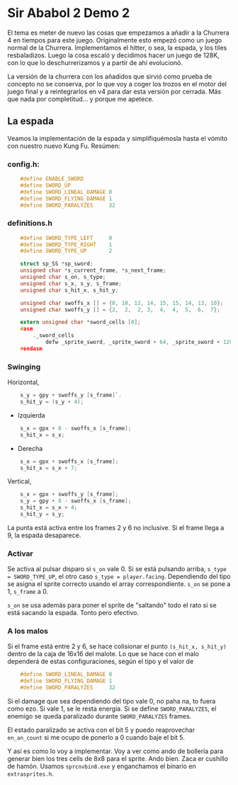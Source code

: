 # Sir Ababol 2 Demo 2

El tema es meter de nuevo las cosas que empezamos a añadir a la Churrera 4 en tiempos para este juego. Originalmente esto empezó como un juego normal de la Churrera. Implementamos el hitter, o sea, la espada, y los tiles resbaladizos. Luego la cosa escaló y decidimos hacer un juego de 128K, con lo que lo deschurrerizamos y a partir de ahí evolucionó.

La versión de la churrera con los añadidos que sirvió como prueba de concepto no se conserva, por lo que voy a coger los trozos en el motor del juego final y a reintegrarlos en v4 para dar esta versión por cerrada. Más que nada por completitud... y porque me apetece.

## La espada

Veamos la implementación de la espada y simplifiquémosla hasta el vómito con nuestro nuevo Kung Fu. Resúmen:

### config.h:

```c
	#define ENABLE_SWORD
	#define SWORD_UP
	#define SWORD_LINEAL_DAMAGE 0
	#define SWORD_FLYING_DAMAGE 1
	#define SWORD_PARALYZES		32
```

### definitions.h

```c
	#define SWORD_TYPE_LEFT 	0
	#define SWORD_TYPE_RIGHT 	1
	#define SWORD_TYPE_UP 		2

	struct sp_SS *sp_sword;
	unsigned char *s_current_frame, *s_next_frame;
	unsigned char s_on, s_type;
	unsigned char s_x, s_y, s_frame;
	unsigned char s_hit_x, s_hit_y;

	unsigned char swoffs_x [] = {8, 10, 12, 14, 15, 15, 14, 13, 10};
	unsigned char swoffs_y [] = {2,  2,  2, 3,  4,  4,  5,  6,  7};

	extern unsigned char *sword_cells [0];
	#asm 
		._sword_cells
			defw _sprite_sword, _sprite_sword + 64, _sprite_sword + 128
	#endasm
```

### Swinging

Horizontal, 

```c
	s_y = gpy + swoffs_y [s_frame]`. 
	s_hit_y = (s_y + 4);
```

* Izquierda

```c
	s_x = gpx + 8 - swoffs_x [s_frame];
	s_hit_x = s_x;
```

* Derecha

```c
	s_x = gpx + swoffs_x [s_frame];
	s_hit_x = s_x + 7;
```

Vertical, 

```c
	s_x = gpx + swoffs_y [s_frame]; 
	s_y = gpy + 8 - swoffs_x [s_frame];
	s_hit_x = s_x + 4;
	s_hit_y = s_y;
```

La punta está activa entre los frames 2 y 6 no inclusive. Si el frame llega a 9, la espada desaparece.

### Activar

Se activa al pulsar disparo si `s_on` vale 0. Si se está pulsando arriba, `s_type = SWORD_TYPE_UP`, el otro caso `s_type = player.facing`. Dependiendo del tipo se asigna el sprite correcto usando el array correspondiente. `s_on` se pone a 1, `s_frame` a 0.

`s_on` se usa además para poner el sprite de "saltando" todo el rato si se está sacando la espada. Tonto pero efectivo.

### A los malos

Si el frame está entre 2 y 6, se hace colisionar el punto `(s_hit_x, s_hit_y)` dentro de la caja de 16x16 del malote. Lo que se hace con el malo dependerá de estas configuraciones, según el tipo y el valor de 

```c
	#define SWORD_LINEAL_DAMAGE 0
	#define SWORD_FLYING_DAMAGE 1
	#define SWORD_PARALYZES		32
```

Si el damage que sea dependiendo del tipo vale 0, no paha na, to fuera como ezo. Si vale 1, se le resta energía. Si se define `SWORD_PARALYZES`, el enemigo se queda paralizado durante `SWORD_PARALYZES` frames.

El estado paralizado se activa con el bit 5 y puedo reaprovechar `en_an_count` si me ocupo de ponerlo a 0 cuando baje el bit 5.

Y así es como lo voy a implementar. Voy a ver como ando de bollería para generar bien los tres cells de 8x8 para el sprite. Ando bien. Zaca er cushillo de hamón. Usamos `sprcnvbin8.exe` y enganchamos el binario en `extrasprites.h`.



